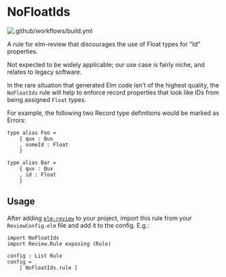 # NoFloatIds

![.github/workflows/build.yml](https://github.com/r-k-b/no-float-ids/workflows/.github/workflows/build.yml/badge.svg)

A rule for elm-review that discourages the use of Float types for "Id"
properties.

Not expected to be widely applicable; our use case is fairly niche, and
relates to legacy software.

In the rare situation that generated Elm code isn't of the highest quality,
the `NoFloatIds` rule will help to enforce record properties that look like IDs
from being assigned `Float` types.

For example, the following two Record type definitions would be marked as
Errors:

    type alias Foo =
        { qux : Qux
        , someId : Float
        }

    type alias Bar =
        { qux : Qux
        , id : Float
        }


## Usage

After adding [`elm-review`][elm-review] to your project, import this rule from
your `ReviewConfig.elm` file and add it to the config. E.g.:

    import NoFloatIds
    import Review.Rule exposing (Rule)

    config : List Rule
    config =
        [ NoFloatIds.rule ]

[elm-review]: https://package.elm-lang.org/packages/jfmengels/elm-review/latest/
